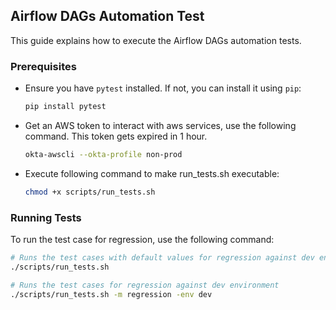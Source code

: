 ## Airflow DAGs Automation Test

This guide explains how to execute the Airflow DAGs automation tests.

### Prerequisites

- Ensure you have `pytest` installed. If not, you can install it using `pip`:
  ```sh
  pip install pytest
  ```
- Get an AWS token to interact with aws services, use the following command. This token gets expired in 1 hour.
  ```sh
  okta-awscli --okta-profile non-prod
  ```

- Execute following command to make run_tests.sh executable:
  ```sh
  chmod +x scripts/run_tests.sh
  ```

### Running Tests

To run the test case for regression, use the following command:

```sh
# Runs the test cases with default values for regression against dev environment
./scripts/run_tests.sh
```

```sh
# Runs the test cases for regression against dev environment
./scripts/run_tests.sh -m regression -env dev
```

